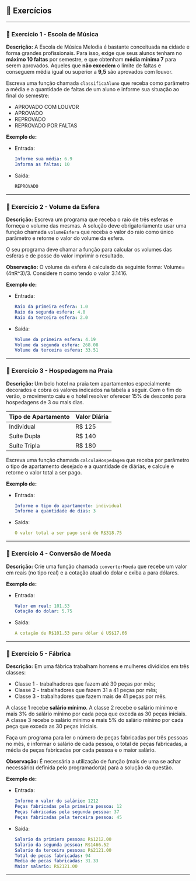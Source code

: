 ## 📝 Exercícios 

---

### 🔹 Exercício 1 - Escola de Música
**Descrição:** A Escola de Música Melodia é bastante conceituada na cidade e forma grandes profissionais. Para isso, exige que seus alunos tenham no **máximo 10 faltas** por semestre, e que obtenham **média mínima 7** para serem aprovados. Aqueles que **não excedem** o limite de faltas e conseguem média igual ou superior a **9,5** são aprovados com louvor.

Escreva uma função chamada `classificaAluno` que receba como parâmetro a média e a quantidade de faltas de um aluno e informe sua situação ao final do semestre:
- APROVADO COM LOUVOR
- APROVADO 
- REPROVADO 
- REPROVADO POR FALTAS

**Exemplo de:**
- Entrada:
    ```yaml
    Informe sua média: 6.9
    Informa as faltas: 10
    ```
 
* Saída:
    ```css
    REPROVADO
    ```

---

### 🔹 Exercício 2 - Volume da Esfera
**Descrição:** Escreva um programa que receba o raio de três esferas e forneça o volume das mesmas. A solução deve obrigatoriamente usar uma função chamada `volumeEsfera` que receba o valor do raio como único parâmetro e retorne o valor do volume da esfera.

O seu programa deve chamar a função para calcular os volumes das esferas e de posse do valor imprimir o resultado.

**Observação:** O volume da esfera é calculado da seguinte forma: Volume= (4πR^3)/3. Considere π como tendo o valor 3.1416.


**Exemplo de:**
- Entrada:
    ```yaml
    Raio da primeira esfera: 1.0
    Raio da segunda esfera: 4.0
    Raio da terceira esfera: 2.0
    ```
 
* Saída:
    ```yaml
    Volume da primeira esfera: 4.19 
    Volume da segunda esfera: 268.08 
    Volume da terceira esfera: 33.51 
    ```

---

### 🔹 Exercício 3 - Hospedagem na Praia
**Descrição:** Um belo hotel na praia tem apartamentos especialmente decorados e cobra os valores indicados na tabela a seguir. Com o fim do verão, o movimento caiu e o hotel resolver oferecer 15% de desconto para hospedagens de 3 ou mais dias.

|Tipo de Apartamento| Valor Diária|
|-------------------|-----------------------|
|Individual |R$ 125|
|Suíte Dupla  |R$ 140|
|Suíte Tripla  |R$ 180|

Escreva uma função chamada `calculaHospedagem` que receba por parâmetro o tipo de apartamento desejado e a quantidade de diárias, e calcule e retorne o valor total a ser pago.

**Exemplo de:**
- Entrada:
    ```yaml
    Informe o tipo do apartamento: individual
    Informe a quantidade de dias: 3
    ```
 
* Saída:
    ```yaml
    O valor total a ser pago será de R$318.75
    ```

---

### 🔹 Exercício 4 - Conversão de Moeda
**Descrição:** Crie uma função chamada `converterMoeda` que recebe um valor em reais (no tipo real) e a cotação atual do dolar e exiba a para dólares.

**Exemplo de:**
- Entrada:
    ```yaml
    Valor em real: 101.53
    Cotação do dolar: 5.75
    ```
 
* Saída:
    ```yaml
    A cotação de R$101.53 para dólar é US$17.66
    ```

---

### 🔹 Exercício 5 - Fábrica
**Descrição:** Em uma fábrica trabalham homens e mulheres divididos em três classes:

- Classe 1 - trabalhadores que fazem até 30 peças por mês;
- Classe 2 - trabalhadores que fazem 31 a 41 peças por mês;
- Classe 3 - trabalhadores que fazem mais de 41 peças por mês.

A classe 1 recebe **salário mínimo**. A classe 2 recebe o salário mínimo e mais 3% do salário mínimo por cada peça que exceda as 30 peças iniciais. A classe 3 recebe o salário mínimo e mais 5% do salário mínimo por cada peça que exceda as 30 peças iniciais.

Faça um programa para ler o número de peças fabricadas por três pessoas no mês, e informar o salário de cada pessoa, o total de peças fabricadas, a média de peças fabricadas por cada pessoa e o maior salário.

**Observação:** É necessária a utilização de função (mais de uma se achar necessário) definida pelo programador(a) para a solução da questão.

**Exemplo de:**
- Entrada:
    ```yaml
    Informe o valor do salário: 1212
    Peças fabricadas pela primeira pessoa: 12
    Peças fabricadas pela segunda pessoa: 37
    Peças fabricadas pela terceira pessoa: 45
    ```
 
* Saída:
    ```yaml
    Salario da primiera pessoa: R$1212.00
    Salario da segunda pessoa: R$1466.52
    Salario da terceira pessoa: R$2121.00
    Total de pecas fabricadas: 94
    Media de pecas fabricadas: 31.33
    Maior salario: R$2121.00
    ```


---

